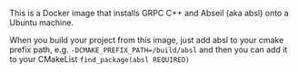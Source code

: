 This is a Docker image that installs GRPC C++ and Abseil (aka absl) onto a Ubuntu machine.

When you build your project from this image, just add absl to your cmake prefix path, e.g. `-DCMAKE_PREFIX_PATH=/build/absl` and then you can add it to your CMakeList `find_package(absl REQUIRED)`
